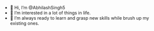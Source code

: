 - 👋 Hi, I’m @AbhilashSingh5
- 👀 I’m interested in a lot of things in life.
- 🌱 I’m always ready to learn and grasp new skills while brush up my existing ones.

<!---
AbhilashSingh5/AbhilashSingh5 is a ✨ special ✨ repository because its `README.md` (this file) appears on your GitHub profile.
You can click the Preview link to take a look at your changes.
--->
